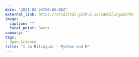 ```yaml
---
date: "2021-02-24T00:00:00Z"
external_link: https://pridiltal.github.io/IambilingualPR/
image:
  caption: ""
  focal_point: Smart
summary: ""
tags:
- Open-Science
title: "I am Bilingual - Python and R"
---
```

